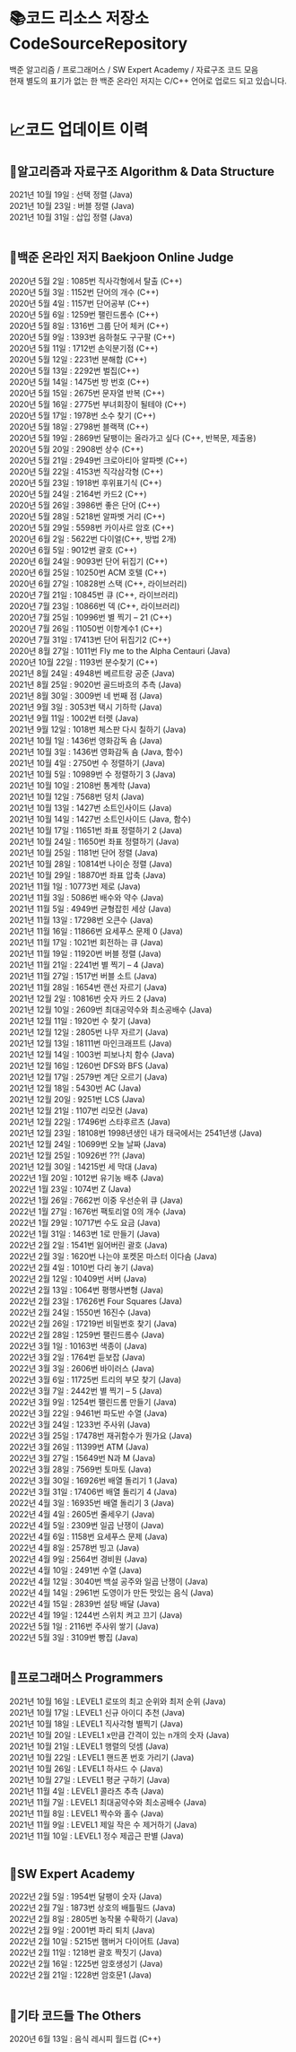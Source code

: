 ﻿# :books:코드 리소스 저장소 CodeSourceRepository
백준 알고리즘 / 프로그래머스 / SW Expert Academy / 자료구조 코드 모음   
현재 별도의 표기가 없는 한 백준 온라인 저지는 C/C++ 언어로 업로드 되고 있습니다.   
<br/>

# :chart_with_upwards_trend:코드 업데이트 이력   
## :green_book:알고리즘과 자료구조 Algorithm & Data Structure   
2021년 10월 19일 : 선택 정렬 (Java)   
2021년 10월 23일 : 버블 정렬 (Java)   
2021년 10월 31일 : 삽입 정렬 (Java)   
<br/>

## :closed_book:백준 온라인 저지 Baekjoon Online Judge   
2020년 5월 2일 : 1085번 직사각형에서 탈출 (C++)   
2020년 5월 3일 : 1152번 단어의 개수 (C++)   
2020년 5월 4일 : 1157번 단어공부 (C++)   
2020년 5월 6일 : 1259번 팰린드롬수 (C++)   
2020년 5월 8일 : 1316번 그룹 단어 체커 (C++)   
2020년 5월 9일 : 1393번 음하철도 구구팔 (C++)   
2020년 5월 11일 : 1712번 손익분기점 (C++)   
2020년 5월 12일 : 2231번 분해합 (C++)   
2020년 5월 13일 : 2292번 벌집(C++)   
2020년 5월 14일 : 1475번 방 번호 (C++)   
2020년 5월 15일 : 2675번 문자열 반복 (C++)   
2020년 5월 16일 : 2775번 부녀회장이 될테야 (C++)   
2020년 5월 17일 : 1978번 소수 찾기 (C++)   
2020년 5월 18일 : 2798번 블랙잭 (C++)   
2020년 5월 19일 : 2869번 달팽이는 올라가고 싶다 (C++, 반복문, 제출용)   
2020년 5월 20일 : 2908번 상수 (C++)   
2020년 5월 21일 : 2949번 크로아티아 알파벳 (C++)   
2020년 5월 22일 : 4153번 직각삼각형 (C++)   
2020년 5월 23일 : 1918번 후위표기식 (C++)   
2020년 5월 24일 : 2164번 카드2 (C++)   
2020년 5월 26일 : 3986번 좋은 단어 (C++)   
2020년 5월 28일 : 5218번 알파벳 거리 (C++)   
2020년 5월 29일 : 5598번 카이사르 암호 (C++)   
2020년 6월 2일 : 5622번 다이얼(C++, 방법 2개)   
2020년 6월 5일 : 9012번 괄호 (C++)   
2020년 6월 24일 : 9093번 단어 뒤집기 (C++)   
2020년 6월 25일 : 10250번 ACM 호텔 (C++)   
2020년 6월 27일 : 10828번 스택 (C++, 라이브러리)   
2020년 7월 21일 : 10845번 큐 (C++, 라이브러리)   
2020년 7월 23일 : 10866번 덱 (C++, 라이브러리)   
2020년 7월 25일 : 10996번 별 찍기 – 21 (C++)   
2020년 7월 26일 : 11050번 이항계수1 (C++)   
2020년 7월 31일 : 17413번 단어 뒤집기2 (C++)   
2020년 8월 27일 : 1011번 Fly me to the Alpha Centauri (Java)   
2020년 10월 22일 : 1193번 분수찾기 (C++)   
2021년 8월 24일 : 4948번 베르트랑 공준 (Java)   
2021년 8월 25일 : 9020번 골드바흐의 추측 (Java)   
2021년 8월 30일 : 3009번 네 번째 점 (Java)   
2021년 9월 3일 : 3053번 택시 기하학 (Java)   
2021년 9월 11일 : 1002번 터렛 (Java)   
2021년 9월 12일 : 1018번 체스판 다시 칠하기 (Java)   
2021년 10월 1일 : 1436번 영화감독 숌 (Java)   
2021년 10월 3일 : 1436번 영화감독 숌 (Java, 함수)   
2021년 10월 4일 : 2750번 수 정렬하기 (Java)   
2021년 10월 5일 : 10989번 수 정렬하기 3 (Java)   
2021년 10월 10일 : 2108번 통계학 (Java)   
2021년 10월 12일 : 7568번 덩치 (Java)   
2021년 10월 13일 : 1427번 소트인사이드 (Java)   
2021년 10월 14일 : 1427번 소트인사이드 (Java, 함수)   
2021년 10월 17일 : 11651번 좌표 정렬하기 2 (Java)   
2021년 10월 24일 : 11650번 좌표 정렬하기 (Java)   
2021년 10월 25일 : 1181번 단어 정렬 (Java)   
2021년 10월 28일 : 10814번 나이순 정렬 (Java)   
2021년 10월 29일 : 18870번 좌표 압축 (Java)   
2021년 11월 1일 : 10773번 제로 (Java)   
2021년 11월 3일 : 5086번 배수와 약수 (Java)   
2021년 11월 5일 : 4949번 균형잡힌 세상 (Java)   
2021년 11월 13일 : 17298번 오큰수 (Java)   
2021년 11월 16일 : 11866번 요세푸스 문제 0 (Java)   
2021년 11월 17일 : 1021번 회전하는 큐 (Java)   
2021년 11월 19일 : 11920번 버블 정렬 (Java)   
2021년 11월 21일 : 2241번 별 찍기 – 4 (Java)   
2021년 11월 27일 : 1517번 버블 소트 (Java)   
2021년 11월 28일 : 1654번 랜선 자르기 (Java)   
2021년 12월 2일 : 10816번 숫자 카드 2 (Java)   
2021년 12월 10일 : 2609번 최대공약수와 최소공배수 (Java)   
2021년 12월 11일 : 1920번 수 찾기 (Java)   
2021년 12월 12일 : 2805번 나무 자르기 (Java)   
2021년 12월 13일 : 18111번 마인크래프트 (Java)   
2021년 12월 14일 : 1003번 피보나치 함수 (Java)   
2021년 12월 16일 : 1260번 DFS와 BFS (Java)   
2021년 12월 17일 : 2579번 계단 오르기 (Java)   
2021년 12월 18일 : 5430번 AC (Java)   
2021년 12월 20일 : 9251번 LCS (Java)   
2021년 12월 21일 : 1107번 리모컨 (Java)   
2021년 12월 22일 : 17496번 스타후르츠 (Java)   
2021년 12월 23일 : 18108번 1998년생인 내가 태국에서는 2541년생 (Java)   
2021년 12월 24일 : 10699번 오늘 날짜 (Java)   
2021년 12월 25일 : 10926번 ??! (Java)    
2021년 12월 30일 : 14215번 세 막대 (Java)   
2022년 1월 20일 : 1012번 유기농 배추 (Java)   
2022년 1월 23일 : 1074번 Z (Java)   
2022년 1월 26일 : 7662번 이중 우선순위 큐 (Java)   
2022년 1월 27일 : 1676번 팩토리얼 0의 개수 (Java)   
2022년 1월 29일 : 10717번 수도 요금 (Java)   
2022년 1월 31일 : 1463번 1로 만들기 (Java)   
2022년 2월 2일 : 1541번 잃어버린 괄호 (Java)   
2022년 2월 3일 : 1620번 나는야 포켓몬 마스터 이다솜 (Java)   
2022년 2월 4일 : 1010번 다리 놓기 (Java)   
2022년 2월 12일 : 10409번 서버 (Java)   
2022년 2월 13일 : 1064번 평행사변형 (Java)   
2022년 2월 23일 : 17626번 Four Squares (Java)   
2022년 2월 24일 : 1550번 16진수 (Java)   
2022년 2월 26일 : 17219번 비밀번호 찾기 (Java)   
2022년 2월 28일 : 1259번 팰린드롬수 (Java)   
2022년 3월 1일 : 10163번 색종이 (Java)   
2022년 3월 2일 : 1764번 듣보잡 (Java)   
2022년 3월 3일 : 2606번 바이러스 (Java)   
2022년 3월 6일 : 11725번 트리의 부모 찾기 (Java)   
2022년 3월 7일 : 2442번 별 찍기 – 5 (Java)   
2022년 3월 9일 : 1254번 팰린드롬 만들기 (Java)   
2022년 3월 22일 : 9461번 파도반 수열 (Java)   
2022년 3월 24일 : 1233번 주사위 (Java)   
2022년 3월 25일 : 17478번 재귀함수가 뭔가요 (Java)   
2022년 3월 26일 : 11399번 ATM (Java)   
2022년 3월 27일 : 15649번 N과 M (Java)   
2022년 3월 28일 : 7569번 토마토 (Java)   
2022년 3월 30일 : 16926번 배열 돌리기 1 (Java)   
2022년 3월 31일 : 17406번 배열 돌리기 4 (Java)   
2022년 4월 3일 : 16935번 배열 돌리기 3 (Java)   
2022년 4월 4일 : 2605번 줄세우기 (Java)   
2022년 4월 5일 : 2309번 일곱 난쟁이 (Java)   
2022년 4월 6일 : 1158번 요세푸스 문제 (Java)   
2022년 4월 8일 : 2578번 빙고 (Java)   
2022년 4월 9일 : 2564번 경비원 (Java)   
2022년 4월 10일 : 2491번 수열 (Java)   
2022년 4월 12일 : 3040번 백설 공주와 일곱 난쟁이 (Java)   
2022년 4월 14일 : 2961번 도영이가 만든 맛있는 음식 (Java)   
2022년 4월 15일 : 2839번 설탕 배달 (Java)   
2022년 4월 19일 : 1244번 스위치 켜고 끄기 (Java)   
2022년 5월 1일 : 2116번 주사위 쌓기 (Java)   
2022년 5월 3일 : 3109번 빵집 (Java)   
<br/>

## :blue_book:프로그래머스 Programmers   
2021년 10월 16일 : LEVEL1 로또의 최고 순위와 최저 순위 (Java)   
2021년 10월 17일 : LEVEL1 신규 아이디 추천 (Java)   
2021년 10월 18일 : LEVEL1 직사각형 별찍기 (Java)   
2021년 10월 20일 : LEVEL1 x만큼 간격이 있는 n개의 숫자 (Java)   
2021년 10월 21일 : LEVEL1 행렬의 덧셈 (Java)   
2021년 10월 22일 : LEVEL1 핸드폰 번호 가리기 (Java)   
2021년 10월 26일 : LEVEL1 하샤드 수 (Java)   
2021년 10월 27일 : LEVEL1 평균 구하기 (Java)   
2021년 11월 4일 : LEVEL1 콜라츠 추측 (Java)   
2021년 11월 7일 : LEVEL1 최대공약수와 최소공배수 (Java)   
2021년 11월 8일 : LEVEL1 짝수와 홀수 (Java)   
2021년 11월 9일 : LEVEL1 제일 작은 수 제거하기 (Java)   
2021년 11월 10일 : LEVEL1 정수 제곱근 판별 (Java)   
<br/>

## :orange_book:SW Expert Academy   
2022년 2월 5일 : 1954번 달팽이 숫자 (Java)   
2022년 2월 7일 : 1873번 상호의 배틀필드 (Java)   
2022년 2월 8일 : 2805번 농작물 수확하기 (Java)   
2022년 2월 9일 : 2001번 파리 퇴치 (Java)   
2022년 2월 10일 : 5215번 햄버거 다이어트 (Java)   
2022년 2월 11일 : 1218번 괄호 짝짓기 (Java)   
2022년 2월 16일 : 1225번 암호생성기 (Java)   
2022년 2월 21일 : 1228번 암호문1 (Java)   
<br/>

## :ledger:기타 코드들 The Others   
2020년 6월 13일 : 음식 레시피 월드컵 (C++)   

